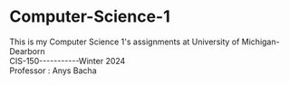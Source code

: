 # Computer-Science-1
This is my Computer Science 1's assignments at University of Michigan-Dearborn
<br> CIS-150-----------Winter 2024 <br/>
Professor : Anys Bacha
